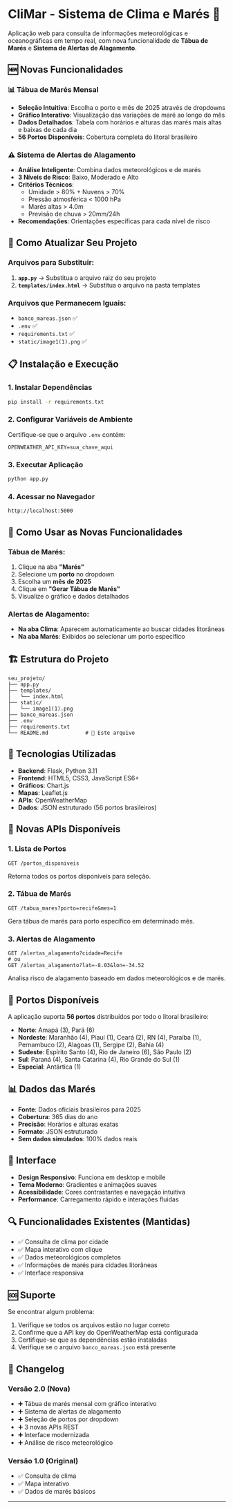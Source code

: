 # CliMar - Sistema de Clima e Marés 🌊

Aplicação web para consulta de informações meteorológicas e oceanográficas em tempo real, com nova funcionalidade de **Tábua de Marés** e **Sistema de Alertas de Alagamento**.

## 🆕 Novas Funcionalidades

### 📊 Tábua de Marés Mensal
- **Seleção Intuitiva**: Escolha o porto e mês de 2025 através de dropdowns
- **Gráfico Interativo**: Visualização das variações de maré ao longo do mês
- **Dados Detalhados**: Tabela com horários e alturas das marés mais altas e baixas de cada dia
- **56 Portos Disponíveis**: Cobertura completa do litoral brasileiro

### ⚠️ Sistema de Alertas de Alagamento
- **Análise Inteligente**: Combina dados meteorológicos e de marés
- **3 Níveis de Risco**: Baixo, Moderado e Alto
- **Critérios Técnicos**:
  - Umidade > 80% + Nuvens > 70%
  - Pressão atmosférica < 1000 hPa
  - Marés altas > 4.0m
  - Previsão de chuva > 20mm/24h
- **Recomendações**: Orientações específicas para cada nível de risco

## 🚀 Como Atualizar Seu Projeto

### Arquivos para Substituir:
1. **`app.py`** → Substitua o arquivo raiz do seu projeto
2. **`templates/index.html`** → Substitua o arquivo na pasta templates

### Arquivos que Permanecem Iguais:
- `banco_mareas.json` ✅
- `.env` ✅  
- `requirements.txt` ✅
- `static/image1(1).png` ✅

## 📋 Instalação e Execução

### 1. Instalar Dependências
```bash
pip install -r requirements.txt
```

### 2. Configurar Variáveis de Ambiente
Certifique-se que o arquivo `.env` contém:
```
OPENWEATHER_API_KEY=sua_chave_aqui
```

### 3. Executar Aplicação
```bash
python app.py
```

### 4. Acessar no Navegador
```
http://localhost:5000
```

## 🎯 Como Usar as Novas Funcionalidades

### Tábua de Marés:
1. Clique na aba **"Marés"**
2. Selecione um **porto** no dropdown
3. Escolha um **mês de 2025**
4. Clique em **"Gerar Tábua de Marés"**
5. Visualize o gráfico e dados detalhados

### Alertas de Alagamento:
- **Na aba Clima**: Aparecem automaticamente ao buscar cidades litorâneas
- **Na aba Marés**: Exibidos ao selecionar um porto específico

## 🏗️ Estrutura do Projeto

```
seu_projeto/
├── app.py               
├── templates/
│   └── index.html       
├── static/
│   └── image1(1).png     
├── banco_mareas.json    
├── .env                  
├── requirements.txt      
└── README.md            # 📖 Este arquivo
```

## 🔧 Tecnologias Utilizadas

- **Backend**: Flask, Python 3.11
- **Frontend**: HTML5, CSS3, JavaScript ES6+
- **Gráficos**: Chart.js
- **Mapas**: Leaflet.js
- **APIs**: OpenWeatherMap
- **Dados**: JSON estruturado (56 portos brasileiros)

## 📡 Novas APIs Disponíveis

### 1. Lista de Portos
```http
GET /portos_disponiveis
```
Retorna todos os portos disponíveis para seleção.

### 2. Tábua de Marés
```http
GET /tabua_mares?porto=recife&mes=1
```
Gera tábua de marés para porto específico em determinado mês.

### 3. Alertas de Alagamento
```http
GET /alertas_alagamento?cidade=Recife
# ou
GET /alertas_alagamento?lat=-8.03&lon=-34.52
```
Analisa risco de alagamento baseado em dados meteorológicos e de marés.

## 🌊 Portos Disponíveis

A aplicação suporta **56 portos** distribuídos por todo o litoral brasileiro:

- **Norte**: Amapá (3), Pará (6)
- **Nordeste**: Maranhão (4), Piauí (1), Ceará (2), RN (4), Paraíba (1), Pernambuco (2), Alagoas (1), Sergipe (2), Bahia (4)
- **Sudeste**: Espírito Santo (4), Rio de Janeiro (6), São Paulo (2)
- **Sul**: Paraná (4), Santa Catarina (4), Rio Grande do Sul (1)
- **Especial**: Antártica (1)

## 📊 Dados das Marés

- **Fonte**: Dados oficiais brasileiros para 2025
- **Cobertura**: 365 dias do ano
- **Precisão**: Horários e alturas exatas
- **Formato**: JSON estruturado
- **Sem dados simulados**: 100% dados reais

## 🎨 Interface

- **Design Responsivo**: Funciona em desktop e mobile
- **Tema Moderno**: Gradientes e animações suaves
- **Acessibilidade**: Cores contrastantes e navegação intuitiva
- **Performance**: Carregamento rápido e interações fluidas

## 🔍 Funcionalidades Existentes (Mantidas)

- ✅ Consulta de clima por cidade
- ✅ Mapa interativo com clique
- ✅ Dados meteorológicos completos
- ✅ Informações de marés para cidades litorâneas
- ✅ Interface responsiva

## 🆘 Suporte

Se encontrar algum problema:

1. Verifique se todos os arquivos estão no lugar correto
2. Confirme que a API key do OpenWeatherMap está configurada
3. Certifique-se que as dependências estão instaladas
4. Verifique se o arquivo `banco_mareas.json` está presente

## 📝 Changelog

### Versão 2.0 (Nova)
- ➕ Tábua de marés mensal com gráfico interativo
- ➕ Sistema de alertas de alagamento
- ➕ Seleção de portos por dropdown
- ➕ 3 novas APIs REST
- ➕ Interface modernizada
- ➕ Análise de risco meteorológico

### Versão 1.0 (Original)
- ✅ Consulta de clima
- ✅ Mapa interativo
- ✅ Dados de marés básicos

---

